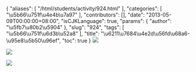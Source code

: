 {
    "aliases": [
        "/html/students/activity/924.html"
    ],
    "categories": [
        "\u5b66\u751f\u4e4b\u7a97"
    ],
    "contributors": [],
    "date": "2013-05-09T00:00:00+08:00",
    "isCJKLanguage": true,
    "params": {
        "author": "\u5fb7\u80b2\u5904"
    },
    "slug": "924",
    "tags": [
        "\u5b66\u751f\u6d3b\u52a8"
    ],
    "title": "\u6211\u7684\u4e2d\u56fd\u68a6-\u95e8\u5b50\u96ef",
    "toc": true
}
![](https://cdn.tfls.online/mirror/full/222c08b7045203107e60e672390b6661f635fbaa.jpg)

![](https://cdn.tfls.online/mirror/full/fdf3e806d7909b4d06858e9bd01406df5e61818c.jpg)

![](https://cdn.tfls.online/mirror/full/e239043cd8cf411d6307a285b13ac2d3d17f9fd3.jpg)

